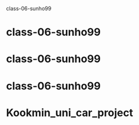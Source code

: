  class-06-sunho99
# class-06-sunho99
# class-06-sunho99
# class-06-sunho99
# Kookmin_uni_car_project
